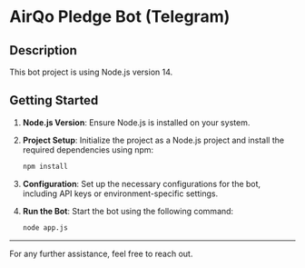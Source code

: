 # AirQo Pledge Bot (Telegram)

## Description

This bot project is using Node.js version 14.

## Getting Started

1. **Node.js Version**: Ensure Node.js is installed on your system.

2. **Project Setup**: Initialize the project as a Node.js project and install the required dependencies using npm:
   ```bash
   npm install
   ```

3. **Configuration**: Set up the necessary configurations for the bot, including API keys or environment-specific settings.

4. **Run the Bot**: Start the bot using the following command:
   ```bash
   node app.js
   ```

---

For any further assistance, feel free to reach out.